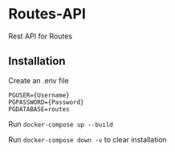 # Routes-API

Rest API for Routes

## Installation

Create an .env file

```
PGUSER={Username}
PGPASSWORD={Password}
PGDATABASE=routes
```
Run `docker-compose up --build`

Run `docker-compose down -v` to clear installation
